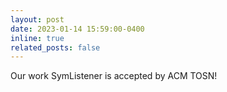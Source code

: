 ```yaml
---
layout: post
date: 2023-01-14 15:59:00-0400
inline: true
related_posts: false
---
```


Our work SymListener is accepted by ACM TOSN!
